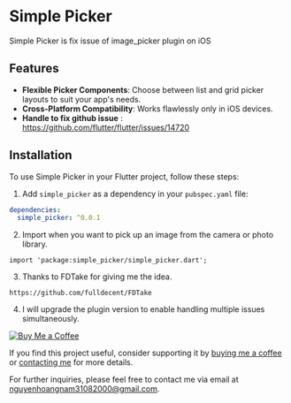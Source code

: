 # Simple Picker

Simple Picker is fix issue of image_picker plugin on iOS

## Features

- **Flexible Picker Components**: Choose between list and grid picker layouts to suit your app's needs.
- **Cross-Platform Compatibility**: Works flawlessly only in iOS devices.
- **Handle to fix github issue** : https://github.com/flutter/flutter/issues/14720

## Installation

To use Simple Picker in your Flutter project, follow these steps:

1. Add `simple_picker` as a dependency in your `pubspec.yaml` file:

```yaml
dependencies:
  simple_picker: ^0.0.1
```

2. Import when you want to pick up an image from the camera or photo library.

```
import 'package:simple_picker/simple_picker.dart';
```

3. Thanks to FDTake for giving me the idea.

```
https://github.com/fulldecent/FDTake
```

4. I will upgrade the plugin version to enable handling multiple issues simultaneously.

[![Buy Me a Coffee](https://www.buymeacoffee.com/assets/img/guidelines/download-assets-sm-2.svg)](https://www.facebook.com/namhoang3108/)

If you find this project useful, consider supporting it by [buying me a coffee](https://www.facebook.com/namhoang3108/) or [contacting me](mailto:nguyenhoangnam31082000@gmail.com) for more details.

For further inquiries, please feel free to contact me via email at [nguyenhoangnam31082000@gmail.com](mailto:nguyenhoangnam31082000@gmail.com).

